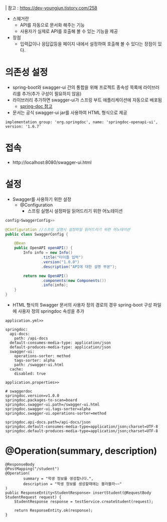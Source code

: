 | 참고 : https://dev-youngjun.tistory.com/258

- 스웨거란
  - API를 자동으로 문서화 해주는 기능
  - 사용자가 실제로 API를 호출해 볼 수 있는 기능을 제공
- 장점
  - 입력값이나 응답값등을 페이지 내에서 설정하여 호출해 볼 수 있다는 장점이 있다.
# 의존성 설정
- spring-boot와 swagger-ui 간의 통합을 위해 프로젝트 종속성 목록에 라이브러리를 추가(추가 구성이 필요하지 않음)
- 라이브러리 추가하면 swagger-ui가 스프링 부트 애플리케이션에 자동으로 배포됨
  - [spring-doc 참고](https://springdoc.org/)
- 문서는 공식 swagger-ui jar를 사용하여 HTML 형식으로 제공
```
implementation group: 'org.springdoc', name: 'springdoc-openapi-ui', version: '1.6.7'
```
# 접속
- http://localhost:8080/swagger-ui.html

# 설정
- Swagger를 사용하기 위한 설정
  - @Configuration 
    - 스프링 실행시 설정파일 읽어드리기 위한 어노테이션 
```java
config>SwaggerConfig>>

@Configuration //스프링 실행시 설정파일 읽어드리기 위한 어노테이션 
public class SwaggerConfig {

    @Bean
    public OpenAPI openAPI() {
        Info info = new Info()
                .title("타이틀 입력")
                .version("1.0.0")
                .description("API에 대한 설명 부분");

        return new OpenAPI()
                .components(new Components())
                .info(info);
    }
}
```
- HTML 형식의 Swagger 문서의 사용자 정의 경로의 경우 spring-boot 구성 파일에 사용자 정의 springdoc 속성을 추가
```
application.yml>>

springdoc:
  api-docs:
    path: /api-docs
  default-consumes-media-type: application/json
  default-produces-media-type: application/json
  swagger-ui:
    operations-sorter: method
    tags-sorter: alpha
    path: /swagger-ui.html
  cache:
    disabled: true
```
```
application.properties>>

# swaggerdoc
springdoc.version=v1.0.0
springdoc.packages-to-scan=board
springdoc.swagger-ui.path=/swagger-ui.html
springdoc.swagger-ui.tags-sorter=alpha
springdoc.swagger-ui.operations-sorter=method

springdoc.api-docs.path=/api-docs/json
springdoc.default-consumes-media-type=application/json;charset=UTF-8
springdoc.default-produces-media-type=application/json;charset=UTF-8
```
# @Operation(summary, description)
```
@ResponseBody
@PostMapping("/student")
@Operation(
        summary = "학생 정보를 생성합니다.",
        description = "학생 정보를 생성할때에는 블라블라~~"
)
public ResponseEntity<StudentResponse> insertStudent(@RequestBody StudentRequest request) {
    StudentResponse response = testService.createStudent(request);

    return ResponseEntity.ok(response);
}
```